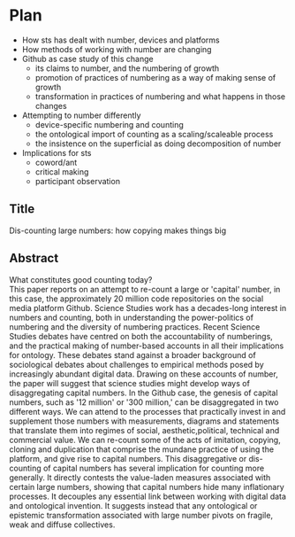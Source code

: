 # Plan

- How sts has dealt with number, devices and platforms
- How methods of working with number are changing
- Github as case study of this change
    - its claims to number, and the numbering of growth
    - promotion of practices of numbering as a way of making sense of growth
    - transformation in practices of numbering and what happens in those changes
- Attempting to number differently
    - device-specific numbering and counting
    - the ontological import of counting as a scaling/scaleable process
    - the insistence on the superficial as doing decomposition of number
- Implications for sts
    - coword/ant
    - critical making
    - participant observation

## Title

Dis-counting large numbers: how copying makes things big

## Abstract

What constitutes good counting today?  
This paper reports on an  attempt to re-count a large or 'capital' number, in this case, the approximately 20 million code repositories on the social media platform Github.
Science Studies work has a decades-long interest in numbers and counting, both in understanding the power-politics of numbering and the diversity of numbering practices.
Recent Science Studies debates have centred on both the accountability of numberings, and the practical making of number-based accounts in all their implications for ontology.
These debates stand against a broader background of sociological debates about challenges to empirical methods posed by increasingly abundant digital data.
Drawing on these accounts of number, the paper will suggest that science studies might develop ways of disaggregating capital numbers.
In the Github case, the genesis of capital numbers, such as '12 million' or '300 million,' can be disaggregated in two different ways.
We can attend to the processes that practically invest in and supplement those numbers with measurements, diagrams and statements that translate them into  regimes of social, aesthetic,political, technical and commercial value. 
We can re-count some of the acts of imitation, copying, cloning and duplication that comprise the mundane practice of using the platform, and give rise to capital numbers.
This disaggregative or dis-counting of capital numbers has several implication for counting more generally. 
It directly contests the value-laden measures associated with certain large numbers, showing that capital numbers hide many inflationary processes.
It decouples any essential link between working with digital data and ontological invention. 
It suggests instead that any ontological or epistemic transformation associated with large number pivots on fragile, weak and diffuse collectives.
